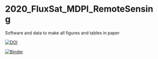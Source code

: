 # 2020_FluxSat_MDPI_RemoteSensing
Software and data to make all figures and tables in paper

[![DOI](https://zenodo.org/badge/266227413.svg)](https://zenodo.org/badge/latestdoi/266227413)


[![Binder](https://aws-uswest2-binder.pangeo.io/badge_logo.svg)](https://aws-uswest2-binder.pangeo.io/v2/gh/cgentemann/paper_software/master)
